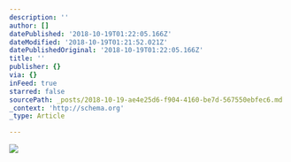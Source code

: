 ```yaml
---
description: ''
author: []
datePublished: '2018-10-19T01:22:05.166Z'
dateModified: '2018-10-19T01:21:52.021Z'
datePublishedOriginal: '2018-10-19T01:22:05.166Z'
title: ''
publisher: {}
via: {}
inFeed: true
starred: false
sourcePath: _posts/2018-10-19-ae4e25d6-f904-4160-be7d-567550ebfec6.md
_context: 'http://schema.org'
_type: Article

---
```

![](https://the-grid-user-content.s3-us-west-2.amazonaws.com/1adb17e5-b259-4389-8d9c-69da1012bde7.jpg)